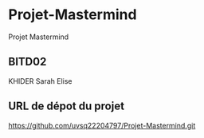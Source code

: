 # Projet-Mastermind
Projet Mastermind
## BITD02
KHIDER Sarah
Elise
## URL de dépot du projet 
https://github.com/uvsq22204797/Projet-Mastermind.git

